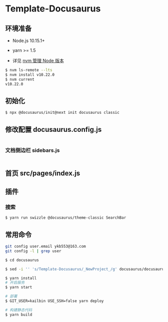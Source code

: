 # Template-Docusaurus



## 环境准备

- Node.js 10.15.1+
- yarn >= 1.5

- 详见 [nvm 管理 Node 版本](http://kail.xyz/JavaScript/docs/Npm/NVM/)



```bash
$ nvm ls-remote --lts
$ nvm install v10.22.0
$ nvm current 
v10.22.0
```



## 初始化

```bash
$ npx @docusaurus/init@next init docusaurus classic
```



## 修改配置 docusaurus.config.js

```bash

```



### 文档侧边栏 sidebars.js

```bash

```



## 首页 src/pages/index.js



## 插件

### 搜索

```bash
$ yarn run swizzle @docusaurus/theme-classic SearchBar
```





## 常用命令

```bash
git config user.email ykb553@163.com
git config -l | grep user

$ cd docusaurus

$ sed -i '' 's/Template-Docusaurus/_NewProject_/g' docusaurus/docusaurus.config.js README.md pom.xml docusaurus/src/pages/index.js

$ yarn install 
# 开启服务
$ yarn start

# 部署
$ GIT_USER=kailbin USE_SSH=false yarn deploy

# 构建静态代码
$ yarn build
```



